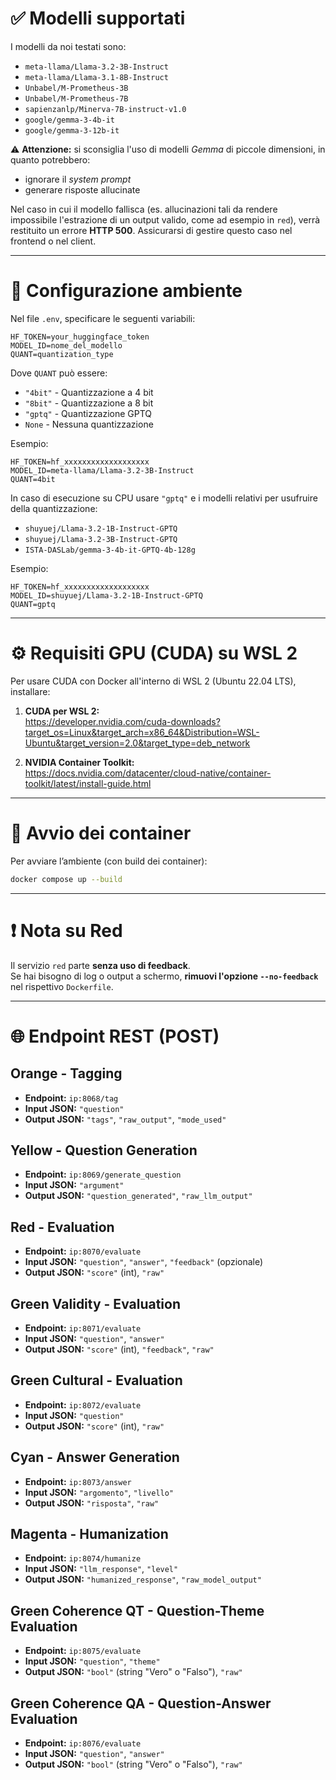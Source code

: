 # ✅ Modelli supportati

I modelli da noi testati sono:

- `meta-llama/Llama-3.2-3B-Instruct`
- `meta-llama/Llama-3.1-8B-Instruct`
- `Unbabel/M-Prometheus-3B`
- `Unbabel/M-Prometheus-7B`
- `sapienzanlp/Minerva-7B-instruct-v1.0`
- `google/gemma-3-4b-it`
- `google/gemma-3-12b-it`

⚠️ **Attenzione:** si sconsiglia l'uso di modelli *Gemma* di piccole dimensioni, in quanto potrebbero:
- ignorare il *system prompt*
- generare risposte allucinate

Nel caso in cui il modello fallisca (es. allucinazioni tali da rendere impossibile l'estrazione di un output valido, come ad esempio in `red`), verrà restituito un errore **HTTP 500**. Assicurarsi di gestire questo caso nel frontend o nel client.

---

# 🔐 Configurazione ambiente
Nel file `.env`, specificare le seguenti variabili:

```env
HF_TOKEN=your_huggingface_token
MODEL_ID=nome_del_modello
QUANT=quantization_type
```

Dove `QUANT` può essere:
- `"4bit"` - Quantizzazione a 4 bit
- `"8bit"` - Quantizzazione a 8 bit  
- `"gptq"` - Quantizzazione GPTQ
- `None` - Nessuna quantizzazione

Esempio:

```env
HF_TOKEN=hf_xxxxxxxxxxxxxxxxxxx
MODEL_ID=meta-llama/Llama-3.2-3B-Instruct
QUANT=4bit
```

In caso di esecuzione su CPU usare `"gptq"` e i modelli relativi per usufruire della quantizzazione:
- `shuyuej/Llama-3.2-1B-Instruct-GPTQ`
- `shuyuej/Llama-3.2-3B-Instruct-GPTQ`
- `ISTA-DASLab/gemma-3-4b-it-GPTQ-4b-128g`

Esempio:

```env
HF_TOKEN=hf_xxxxxxxxxxxxxxxxxxx
MODEL_ID=shuyuej/Llama-3.2-1B-Instruct-GPTQ
QUANT=gptq
```
---
# ⚙️ Requisiti GPU (CUDA) su WSL 2

Per usare CUDA con Docker all'interno di WSL 2 (Ubuntu 22.04 LTS), installare:

1. **CUDA per WSL 2:**  
   https://developer.nvidia.com/cuda-downloads?target_os=Linux&target_arch=x86_64&Distribution=WSL-Ubuntu&target_version=2.0&target_type=deb_network

2. **NVIDIA Container Toolkit:**  
   https://docs.nvidia.com/datacenter/cloud-native/container-toolkit/latest/install-guide.html

---

# 🚣 Avvio dei container

Per avviare l’ambiente (con build dei container):

```bash
docker compose up --build
```

---

# ❗ Nota su Red

Il servizio `red` parte **senza uso di feedback**.  
Se hai bisogno di log o output a schermo, **rimuovi l'opzione `--no-feedback`** nel rispettivo `Dockerfile`.

---

# 🌐 Endpoint REST (POST)

## Orange - Tagging
- **Endpoint:** `ip:8068/tag`
- **Input JSON:** `"question"`
- **Output JSON:** `"tags"`, `"raw_output"`, `"mode_used"`

## Yellow - Question Generation
- **Endpoint:** `ip:8069/generate_question`
- **Input JSON:** `"argument"`
- **Output JSON:** `"question_generated"`, `"raw_llm_output"`

## Red - Evaluation
- **Endpoint:** `ip:8070/evaluate`
- **Input JSON:** `"question"`, `"answer"`, `"feedback"` (opzionale)
- **Output JSON:** `"score"` (int), `"raw"`

## Green Validity - Evaluation
- **Endpoint:** `ip:8071/evaluate`
- **Input JSON:** `"question"`, `"answer"`
- **Output JSON:** `"score"` (int), `"feedback"`, `"raw"`

## Green Cultural - Evaluation
- **Endpoint:** `ip:8072/evaluate`
- **Input JSON:** `"question"`
- **Output JSON:** `"score"` (int), `"raw"`

## Cyan - Answer Generation
- **Endpoint:** `ip:8073/answer`
- **Input JSON:** `"argomento"`, `"livello"`
- **Output JSON:** `"risposta"`, `"raw"`

## Magenta - Humanization
- **Endpoint:** `ip:8074/humanize`
- **Input JSON:** `"llm_response"`, `"level"`
- **Output JSON:** `"humanized_response"`, `"raw_model_output"`

## Green Coherence QT - Question-Theme Evaluation
- **Endpoint:** `ip:8075/evaluate`
- **Input JSON:** `"question"`, `"theme"`
- **Output JSON:** `"bool"` (string "Vero" o "Falso"), `"raw"`

## Green Coherence QA - Question-Answer Evaluation
- **Endpoint:** `ip:8076/evaluate`
- **Input JSON:** `"question"`, `"answer"`
- **Output JSON:** `"bool"` (string "Vero" o "Falso"), `"raw"`
